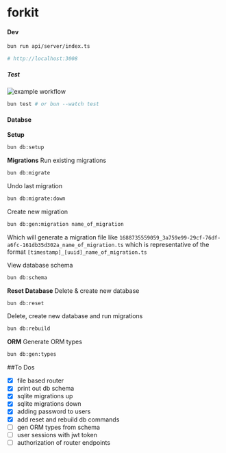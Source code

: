 # forkit

#### Dev

```sh
bun run api/server/index.ts

# http://localhost:3008
```

##### Test

![example workflow](https://github.com/chadmmills/forkit/actions/workflows/ci-test.yml/badge.svg)

```sh
bun test # or bun --watch test
```

#### Databse

**Setup**

```sh
bun db:setup
```

**Migrations**
Run existing migrations

```sh
bun db:migrate
```

Undo last migration

```sh
bun db:migrate:down
```

Create new migration

```sh
bun db:gen:migration name_of_migration
```

Which will generate a migration file like `1688735559059_3a759e99-29cf-76df-a6fc-161db35d302a_name_of_migration.ts` which is representative of the format `[timestamp]_[uuid]_name_of_migration.ts`

View database schema

```sh
bun db:schema
```

**Reset Database**
Delete & create new database

```sh
bun db:reset
```

Delete, create new database and run migrations

```sh
bun db:rebuild
```

**ORM**
Generate ORM types

```sh
bun db:gen:types
```

##To Dos

- [x] file based router
- [x] print out db schema
- [x] sqlite migrations up
- [x] sqlite migrations down
- [x] adding password to users
- [x] add reset and rebuild db commands
- [ ] gen ORM types from schema
- [ ] user sessions with jwt token
- [ ] authorization of router endpoints
